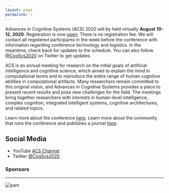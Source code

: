 ```yaml
---
layout: page
permalink: /
---
```


Advances in Cognitive Systems (ACS) 2020 will by held virtually **August 10-12, 2020**. Registration is now [open](https://docs.google.com/forms/d/e/1FAIpQLScSjkOpmMFlC4ky0EJuMif9MkNUTDM8i5paJ4Q3SmAl6Rh9hQ/viewform?vc=0&c=0&w=1). There is no registration fee. We will contact all registered participants in the week before the conference with information regarding conference technology and logistics. In the meantime, check back for updates to the schedule. You can also follow [@CogSys2020](https://twitter.com/CogSys2020) on Twitter to get updates.

ACS is an annual meeting for research on the initial goals of artificial intelligence and cognitive science, which aimed to explain the mind in computational terms and to reproduce the entire range of human cognitive abilities in computational artifacts. Many researchers remain committed to this original vision, and Advances in Cognitive Systems provides a place to present recent results and pose new challenges for the field. The meetings bring together researchers with interests in human-level intelligence, complex cognition, integrated intelligent systems, cognitive architectures, and related topics. 

Learn more about the conference [here](http://www.cogsys.org/conference/2020/). Learn more about the community that runs the conference and publishes a journal [here](http://cogsys.org/).

Social Media
----

- YouTube [ACS Channel](https://www.youtube.com/channel/UCTcaMWR5sv603SO7DN8L-TA)
- Twitter [@CogSys2020](https://twitter.com/CogSys2020)


### Sponsors

----
<img src= "{{ site.baseurl }}/images/parclogo.png"  alt="parc" style="max-width:150px;">
